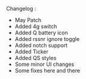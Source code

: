 
Changelog : 

* May Patch
* Added 4g switch
* Added Q battery icon
* Added rssnr ignore toggle
* Added notch support
* Added Ticker
* Added QS styles
* Some minor UI changes
* Some fixes here and there 
